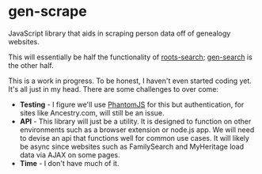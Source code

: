 gen-scrape
==========

JavaScript library that aids in scraping person data off of genealogy websites.

This will essentially be half the functionality of [roots-search](https://github.com/rootsdev/roots-search); [gen-search](https://github.com/genealogysystems/gen-search) is the other half.

This is a work in progress. To be honest, I haven't even started coding yet. It's all just in my head. There are some challenges to over come:

* __Testing__ - I figure we'll use [PhantomJS](http://phantomjs.org/) for this but authentication, for sites like Ancestry.com, will still be an issue.
* __API__ - This library will just be a utility. It is designed to function on other environments such as a browser extension or node.js app. We will need to devise an api that functions well for common use cases. It will likely be async since websites such as FamilySearch and MyHeritage load data via AJAX on some pages. 
* __Time__ - I don't have much of it.
